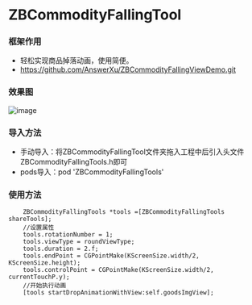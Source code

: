 
# ZBCommodityFallingTool

### 框架作用
 * 轻松实现商品掉落动画，使用简便。
 * https://github.com/AnswerXu/ZBCommodityFallingViewDemo.git
 
### 效果图
 ![image](https://github.com/AnswerXu/ZBCommodityFallingViewDemo/blob/master/ReadImage/fallingView.gif)
 
### 导入方法
 * 手动导入：将ZBCommodityFallingTool文件夹拖入工程中后引入头文件ZBCommodityFallingTools.h即可
 * pods导入：pod 'ZBCommodityFallingTools'
 
### 使用方法
```Objc 
    ZBCommodityFallingTools *tools =[ZBCommodityFallingTools shareTools];
    //设置属性
    tools.rotationNumber = 1;
    tools.viewType = roundViewType;
    tools.duration = 2.f;
    tools.endPoint = CGPointMake(KScreenSize.width/2, KScreenSize.height);
    tools.controlPoint = CGPointMake(KScreenSize.width/2, currentTouchP.y);
    //开始执行动画
    [tools startDropAnimationWithView:self.goodsImgView];
```
